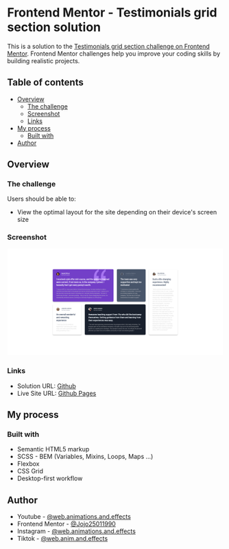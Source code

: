 # Frontend Mentor - Testimonials grid section solution

This is a solution to the [Testimonials grid section challenge on Frontend Mentor](https://www.frontendmentor.io/challenges/testimonials-grid-section-Nnw6J7Un7). Frontend Mentor challenges help you improve your coding skills by building realistic projects.

## Table of contents

-   [Overview](#overview)
    -   [The challenge](#the-challenge)
    -   [Screenshot](#screenshot)
    -   [Links](#links)
-   [My process](#my-process)
    -   [Built with](#built-with)
-   [Author](#author)

## Overview

### The challenge

Users should be able to:

-   View the optimal layout for the site depending on their device's screen size

### Screenshot

![](./Screenshot-testimonials-grid.png)

### Links

-   Solution URL: [Github](https://github.com/Jojo25011990/testimonials-grid-section)
-   Live Site URL: [Github Pages](https://jojo25011990.github.io/testimonials-grid-section/)

## My process

### Built with

-   Semantic HTML5 markup
-   SCSS - BEM (Variables, Mixins, Loops, Maps ...)
-   Flexbox
-   CSS Grid
-   Desktop-first workflow

## Author

-   Youtube - [@web.animations.and.effects](https://www.youtube.com/@web.animations.and.effects)
-   Frontend Mentor - [@Jojo25011990](https://www.frontendmentor.io/profile/Jojo25011990)
-   Instagram - [@web.animations.and.effects](https://www.instagram.com/web.animations.and.effects)
-   Tiktok - [@web.anim.and.effects](https://www.tiktok.com/@web.anim.and.effects)
